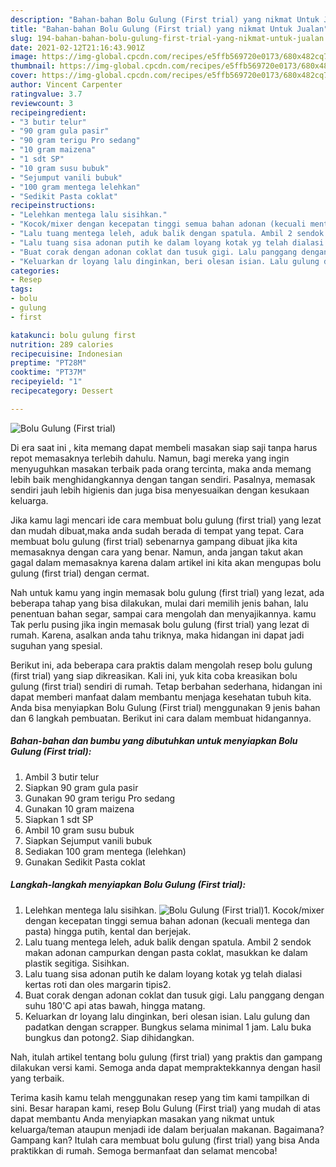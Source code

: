 ```yaml
---
description: "Bahan-bahan Bolu Gulung (First trial) yang nikmat Untuk Jualan"
title: "Bahan-bahan Bolu Gulung (First trial) yang nikmat Untuk Jualan"
slug: 194-bahan-bahan-bolu-gulung-first-trial-yang-nikmat-untuk-jualan
date: 2021-02-12T21:16:43.901Z
image: https://img-global.cpcdn.com/recipes/e5ffb569720e0173/680x482cq70/bolu-gulung-first-trial-foto-resep-utama.jpg
thumbnail: https://img-global.cpcdn.com/recipes/e5ffb569720e0173/680x482cq70/bolu-gulung-first-trial-foto-resep-utama.jpg
cover: https://img-global.cpcdn.com/recipes/e5ffb569720e0173/680x482cq70/bolu-gulung-first-trial-foto-resep-utama.jpg
author: Vincent Carpenter
ratingvalue: 3.7
reviewcount: 3
recipeingredient:
- "3 butir telur"
- "90 gram gula pasir"
- "90 gram terigu Pro sedang"
- "10 gram maizena"
- "1 sdt SP"
- "10 gram susu bubuk"
- "Sejumput vanili bubuk"
- "100 gram mentega lelehkan"
- "Sedikit Pasta coklat"
recipeinstructions:
- "Lelehkan mentega lalu sisihkan."
- "Kocok/mixer dengan kecepatan tinggi semua bahan adonan (kecuali mentega dan pasta) hingga putih, kental dan berjejak."
- "Lalu tuang mentega leleh, aduk balik dengan spatula. Ambil 2 sendok makan adonan campurkan dengan pasta coklat, masukkan ke dalam plastik segitiga. Sisihkan."
- "Lalu tuang sisa adonan putih ke dalam loyang kotak yg telah dialasi kertas roti dan oles margarin tipis2."
- "Buat corak dengan adonan coklat dan tusuk gigi. Lalu panggang dengan suhu 180&#39;C api atas bawah, hingga matang."
- "Keluarkan dr loyang lalu dinginkan, beri olesan isian. Lalu gulung dan padatkan dengan scrapper. Bungkus selama minimal 1 jam. Lalu buka bungkus dan potong2. Siap dihidangkan."
categories:
- Resep
tags:
- bolu
- gulung
- first

katakunci: bolu gulung first 
nutrition: 289 calories
recipecuisine: Indonesian
preptime: "PT28M"
cooktime: "PT37M"
recipeyield: "1"
recipecategory: Dessert

---
```



![Bolu Gulung (First trial)](https://img-global.cpcdn.com/recipes/e5ffb569720e0173/680x482cq70/bolu-gulung-first-trial-foto-resep-utama.jpg)

Di era  saat ini , kita memang dapat membeli masakan siap saji tanpa harus repot memasaknya terlebih dahulu. Namun, bagi mereka yang ingin menyuguhkan masakan terbaik pada orang tercinta, maka anda memang lebih baik menghidangkannya dengan tangan sendiri. Pasalnya, memasak sendiri jauh lebih higienis dan juga bisa menyesuaikan dengan kesukaan keluarga.

Jika kamu lagi mencari ide cara membuat bolu gulung (first trial) yang lezat dan mudah dibuat,maka anda sudah berada di tempat yang tepat. Cara membuat bolu gulung (first trial)  sebenarnya gampang dibuat jika kita memasaknya dengan cara yang benar. Namun, anda jangan takut akan gagal dalam memasaknya 
karena dalam artikel ini kita akan mengupas bolu gulung (first trial) dengan cermat.  



Nah untuk kamu yang ingin memasak bolu gulung (first trial) yang lezat, ada beberapa tahap yang bisa dilakukan, mulai dari memilih jenis bahan, lalu penentuan bahan segar, sampai cara mengolah dan menyajikannya. kamu Tak perlu pusing jika ingin memasak bolu gulung (first trial) yang lezat di rumah. Karena, asalkan anda  tahu triknya, maka hidangan ini dapat jadi suguhan yang spesial.

Berikut ini, ada beberapa cara praktis  dalam mengolah resep bolu gulung (first trial) yang siap dikreasikan. Kali ini, yuk kita coba kreasikan bolu gulung (first trial) sendiri di rumah. Tetap berbahan sederhana, hidangan ini dapat memberi manfaat dalam membantu menjaga kesehatan tubuh kita. Anda bisa menyiapkan Bolu Gulung (First trial) menggunakan 9 jenis bahan dan 6 langkah pembuatan. Berikut ini cara dalam membuat hidangannya.

<!--inarticleads1-->

##### Bahan-bahan dan bumbu yang dibutuhkan untuk menyiapkan Bolu Gulung (First trial):

1. Ambil 3 butir telur
1. Siapkan 90 gram gula pasir
1. Gunakan 90 gram terigu Pro sedang
1. Gunakan 10 gram maizena
1. Siapkan 1 sdt SP
1. Ambil 10 gram susu bubuk
1. Siapkan Sejumput vanili bubuk
1. Sediakan 100 gram mentega (lelehkan)
1. Gunakan Sedikit Pasta coklat




<!--inarticleads2-->

##### Langkah-langkah menyiapkan Bolu Gulung (First trial):

1. Lelehkan mentega lalu sisihkan.
<img src="https://img-global.cpcdn.com/steps/5b1c635efb444efe/160x128cq70/bolu-gulung-first-trial-langkah-memasak-1-foto.jpg" alt="Bolu Gulung (First trial)">1. Kocok/mixer dengan kecepatan tinggi semua bahan adonan (kecuali mentega dan pasta) hingga putih, kental dan berjejak.
1. Lalu tuang mentega leleh, aduk balik dengan spatula. Ambil 2 sendok makan adonan campurkan dengan pasta coklat, masukkan ke dalam plastik segitiga. Sisihkan.
1. Lalu tuang sisa adonan putih ke dalam loyang kotak yg telah dialasi kertas roti dan oles margarin tipis2.
1. Buat corak dengan adonan coklat dan tusuk gigi. Lalu panggang dengan suhu 180&#39;C api atas bawah, hingga matang.
1. Keluarkan dr loyang lalu dinginkan, beri olesan isian. Lalu gulung dan padatkan dengan scrapper. Bungkus selama minimal 1 jam. Lalu buka bungkus dan potong2. Siap dihidangkan.




Nah, itulah artikel tentang  bolu gulung (first trial)  yang praktis dan gampang dilakukan versi kami. Semoga anda dapat mempraktekkannya dengan hasil yang terbaik. 

Terima kasih kamu telah menggunakan resep yang tim kami tampilkan di sini. Besar harapan kami, resep  Bolu Gulung (First trial) yang mudah di atas dapat membantu Anda menyiapkan masakan yang nikmat untuk keluarga/teman ataupun menjadi ide dalam berjualan makanan. Bagaimana? Gampang kan? Itulah cara membuat bolu gulung (first trial) yang bisa Anda praktikkan di rumah. Semoga bermanfaat dan selamat mencoba!

